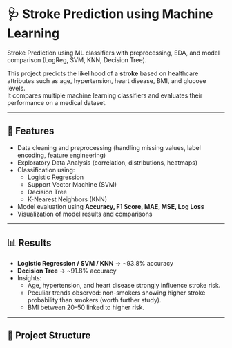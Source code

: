 # 🩺 Stroke Prediction using Machine Learning
Stroke Prediction using ML classifiers with preprocessing, EDA, and model comparison (LogReg, SVM, KNN, Decision Tree).

This project predicts the likelihood of a **stroke** based on healthcare attributes such as age, hypertension, heart disease, BMI, and glucose levels.  
It compares multiple machine learning classifiers and evaluates their performance on a medical dataset.

---

## 🚀 Features
- Data cleaning and preprocessing (handling missing values, label encoding, feature engineering)
- Exploratory Data Analysis (correlation, distributions, heatmaps)
- Classification using:
  - Logistic Regression
  - Support Vector Machine (SVM)
  - Decision Tree
  - K-Nearest Neighbors (KNN)
- Model evaluation using **Accuracy, F1 Score, MAE, MSE, Log Loss**
- Visualization of model results and comparisons

---

## 📊 Results
- **Logistic Regression / SVM / KNN** → ~93.8% accuracy  
- **Decision Tree** → ~91.8% accuracy  
- Insights:
  - Age, hypertension, and heart disease strongly influence stroke risk.
  - Peculiar trends observed: non-smokers showing higher stroke probability than smokers (worth further study).  
  - BMI between 20–50 linked to higher risk.

---

## 📂 Project Structure
